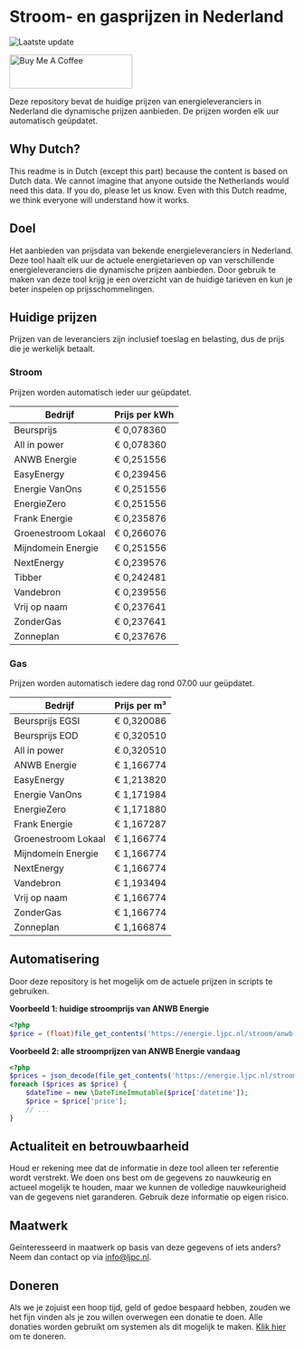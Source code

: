 # Stroom- en gasprijzen in Nederland

![Laatste update](https://img.shields.io/badge/laatste%20update-2025--08--04%2010%3A00%20CET-brightgreen)

<a href="https://www.buymeacoffee.com/Lars-" target="_blank"><img src="https://cdn.buymeacoffee.com/buttons/v2/default-orange.png" alt="Buy Me A Coffee" height="60" style="height: 60px !important;width: 217px !important;" ></a>

Deze repository bevat de huidige prijzen van energieleveranciers in Nederland die dynamische prijzen aanbieden. De prijzen worden elk uur automatisch geüpdatet.

## Why Dutch?

This readme is in Dutch (except this part) because the content is based on Dutch data. We cannot imagine that anyone outside the Netherlands would need this data. If you do, please let us know. Even with this Dutch readme, we think
everyone will understand how it works.

## Doel

Het aanbieden van prijsdata van bekende energieleveranciers in Nederland. Deze tool haalt elk uur de actuele energietarieven op van verschillende energieleveranciers die dynamische prijzen aanbieden. Door gebruik te maken van deze tool
krijg je een overzicht van de huidige tarieven en kun je beter inspelen op prijsschommelingen.

## Huidige prijzen

Prijzen van de leveranciers zijn inclusief toeslag en belasting, dus de prijs die je werkelijk betaalt.

### Stroom

Prijzen worden automatisch ieder uur geüpdatet.

 Bedrijf | Prijs per kWh 
---------|---------------
Beursprijs | € 0,078360
All in power | € 0,078360
ANWB Energie | € 0,251556
EasyEnergy | € 0,239456
Energie VanOns | € 0,251556
EnergieZero | € 0,251556
Frank Energie | € 0,235876
Groenestroom Lokaal | € 0,266076
Mijndomein Energie | € 0,251556
NextEnergy | € 0,239576
Tibber | € 0,242481
Vandebron | € 0,239556
Vrij op naam | € 0,237641
ZonderGas | € 0,237641
Zonneplan | € 0,237676


### Gas

Prijzen worden automatisch iedere dag rond 07.00 uur geüpdatet.

 Bedrijf | Prijs per m³ 
---------|--------------
Beursprijs EGSI | € 0,320086
Beursprijs EOD | € 0,320510
All in power | € 0,320510
ANWB Energie | € 1,166774
EasyEnergy | € 1,213820
Energie VanOns | € 1,171984
EnergieZero | € 1,171880
Frank Energie | € 1,167287
Groenestroom Lokaal | € 1,166774
Mijndomein Energie | € 1,166774
NextEnergy | € 1,166774
Vandebron | € 1,193494
Vrij op naam | € 1,166774
ZonderGas | € 1,166774
Zonneplan | € 1,166874


## Automatisering

Door deze repository is het mogelijk om de actuele prijzen in scripts te gebruiken.

**Voorbeeld 1: huidige stroomprijs van ANWB Energie**

```php
<?php
$price = (float)file_get_contents('https://energie.ljpc.nl/stroom/anwb-energie-nu.txt');

```

**Voorbeeld 2: alle stroomprijzen van ANWB Energie vandaag**

```php
<?php
$prices = json_decode(file_get_contents('https://energie.ljpc.nl/stroom/all-in-power-vandaag.json'),true);
foreach ($prices as $price) {
    $dateTime = new \DateTimeImmutable($price['datetime']);
    $price = $price['price'];
    // ...
}
```

## Actualiteit en betrouwbaarheid

Houd er rekening mee dat de informatie in deze tool alleen ter referentie wordt verstrekt. We doen ons best om de gegevens zo nauwkeurig en actueel mogelijk te houden, maar we kunnen de volledige nauwkeurigheid van de gegevens niet
garanderen. Gebruik deze informatie op eigen risico.

## Maatwerk

Geïnteresseerd in maatwerk op basis van deze gegevens of iets anders? Neem dan contact op
via [info@ljpc.nl](mailto:info@ljpc.nl?subject=Energie%20prijzen).

## Doneren

Als we je zojuist een hoop tijd, geld of gedoe bespaard hebben, zouden we het fijn vinden als je zou willen overwegen een
donatie te doen. Alle donaties worden gebruikt om systemen als dit mogelijk te
maken. [Klik hier](https://www.buymeacoffee.com/Lars-) om te doneren.
